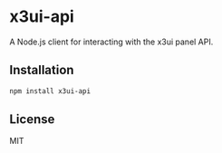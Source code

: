 # x3ui-api

A Node.js client for interacting with the x3ui panel API.

## Installation

```bash
npm install x3ui-api
```

## License

MIT
